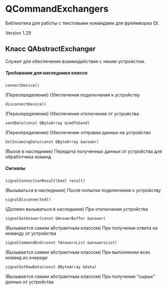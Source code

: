 # QCommandExchangers
Библиотека для работы с текстовыми командами для фреймворка Qt.

Version 1.29

## Класс QAbstractExchanger
Служит для обеспечения взаимодействия с неким устройстом.

##### Требования для наследника класса

```
connectDevice()
```

(Переопределение) Обеспечения подключения к устройству

```
disconnectDevice()
```

(Переопределение) Обеспечения отключения от устройства

```
sendData(const QByteArray &cmdToSend)
```

(Переопределение) Обеспечение отправки данных на устройство

```
GotIncomingData(const QByteArray &answer)
```

(Вызов в наследнике) Передача полученных данных от устройства для
обработчика команд

##### Сигналы

```
signalConnectionResult(bool result)
```

(Вызываться в наследнике) После попытки подключения к устройству

```
signalDisconnected()
```

(Должен вызываться в наследнике) При отключении устройства

```
signalGotAnswer(const QAnswerBuffer &answer)
```

(Вызывается самим абстрактным классом) При получении ответа на команду от устройства

```
signalCommandEnd(const TAnswersList &answersList)
```

(Вызывается самим абстрактным классом) При выполнении всех команд из очереди

```
signalGotRawData(const QByteArray &data)
```

(Вызывается самим абстрактным классом) При получении "сырых" данных от устройства
